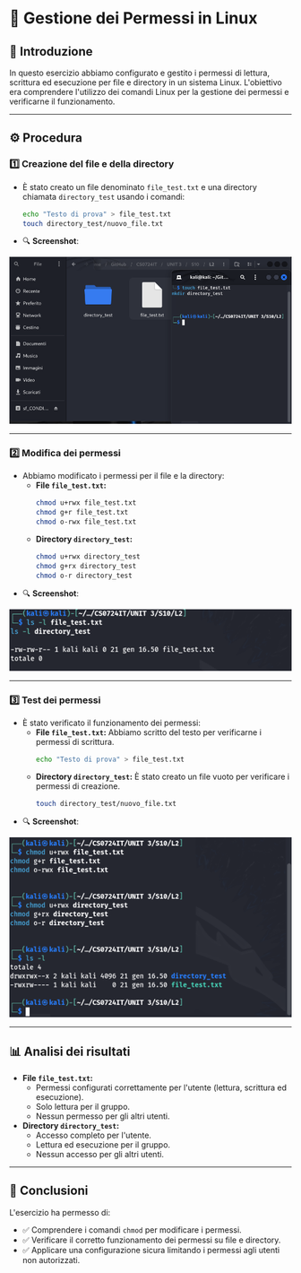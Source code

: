 # 📂 Gestione dei Permessi in Linux

## 📝 Introduzione
In questo esercizio abbiamo configurato e gestito i permessi di lettura, scrittura ed esecuzione per file e directory in un sistema Linux. L'obiettivo era comprendere l'utilizzo dei comandi Linux per la gestione dei permessi e verificarne il funzionamento.

---

## ⚙️ Procedura

### 1️⃣ Creazione del file e della directory
- È stato creato un file denominato `file_test.txt` e una directory chiamata `directory_test` usando i comandi:
  ```bash
  echo "Testo di prova" > file_test.txt
  touch directory_test/nuovo_file.txt
  ```
- 🔍 **Screenshot**:

![Creazione file e directory](./Screen/Screen1.png)

---

### 2️⃣ Modifica dei permessi
- Abbiamo modificato i permessi per il file e la directory:
  - **File `file_test.txt`:**
    ```bash
    chmod u+rwx file_test.txt
    chmod g+r file_test.txt
    chmod o-rwx file_test.txt
    ```
  - **Directory `directory_test`:**
    ```bash
    chmod u+rwx directory_test
    chmod g+rx directory_test
    chmod o-r directory_test
    ```
- 🔍 **Screenshot**:

![Modifica dei permessi](./Screen/Screen2.png)

---

### 3️⃣ Test dei permessi
- È stato verificato il funzionamento dei permessi:
  - **File `file_test.txt`:** Abbiamo scritto del testo per verificarne i permessi di scrittura.
    ```bash
    echo "Testo di prova" > file_test.txt
    ```
  - **Directory `directory_test`:** È stato creato un file vuoto per verificare i permessi di creazione.
    ```bash
    touch directory_test/nuovo_file.txt
    ```
- 🔍 **Screenshot**:

![Test dei permessi](./Screen/Screen3.png)

---

## 📊 Analisi dei risultati
- **File `file_test.txt`:** 
  - Permessi configurati correttamente per l'utente (lettura, scrittura ed esecuzione).
  - Solo lettura per il gruppo.
  - Nessun permesso per gli altri utenti.
- **Directory `directory_test`:** 
  - Accesso completo per l'utente.
  - Lettura ed esecuzione per il gruppo.
  - Nessun accesso per gli altri utenti.

---

## 📌 Conclusioni
L'esercizio ha permesso di:
- ✅ Comprendere i comandi `chmod` per modificare i permessi.
- ✅ Verificare il corretto funzionamento dei permessi su file e directory.
- ✅ Applicare una configurazione sicura limitando i permessi agli utenti non autorizzati.

